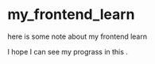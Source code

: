 # my_frontend_learn
here is some note about my frontend learn

I hope I can see my prograss in this .
